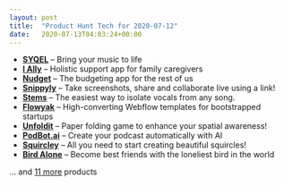 ```yaml
---
layout: post
title:  "Product Hunt Tech for 2020-07-12"
date:   2020-07-13T04:03:24+00:00
---
```


* **[SYQEL](https://www.producthunt.com/posts/syqel?utm_campaign=producthunt-api&utm_medium=api-v2&utm_source=Application%3A+Daily+Digest+RSS+v2+%28ID%3A+29748%29)** – Bring your music to life
* **[I Ally](https://www.producthunt.com/posts/i-ally?utm_campaign=producthunt-api&utm_medium=api-v2&utm_source=Application%3A+Daily+Digest+RSS+v2+%28ID%3A+29748%29)** – Holistic support app for family caregivers
* **[Nudget](https://www.producthunt.com/posts/nudget?utm_campaign=producthunt-api&utm_medium=api-v2&utm_source=Application%3A+Daily+Digest+RSS+v2+%28ID%3A+29748%29)** – The budgeting app for the rest of us
* **[Snippyly](https://www.producthunt.com/posts/snippyly?utm_campaign=producthunt-api&utm_medium=api-v2&utm_source=Application%3A+Daily+Digest+RSS+v2+%28ID%3A+29748%29)** – Take screenshots, share and collaborate live using a link!
* **[Stems](https://www.producthunt.com/posts/stems?utm_campaign=producthunt-api&utm_medium=api-v2&utm_source=Application%3A+Daily+Digest+RSS+v2+%28ID%3A+29748%29)** – The easiest way to isolate vocals from any song.
* **[Flowyak](https://www.producthunt.com/posts/flowyak?utm_campaign=producthunt-api&utm_medium=api-v2&utm_source=Application%3A+Daily+Digest+RSS+v2+%28ID%3A+29748%29)** – High-converting Webflow templates for bootstrapped startups
* **[Unfoldit](https://www.producthunt.com/posts/unfoldit?utm_campaign=producthunt-api&utm_medium=api-v2&utm_source=Application%3A+Daily+Digest+RSS+v2+%28ID%3A+29748%29)** – Paper folding game to enhance your spatial awareness!
* **[PodBot.ai](https://www.producthunt.com/posts/podbot-ai?utm_campaign=producthunt-api&utm_medium=api-v2&utm_source=Application%3A+Daily+Digest+RSS+v2+%28ID%3A+29748%29)** – Create your podcast automatically with AI
* **[Squircley](https://www.producthunt.com/posts/squircley?utm_campaign=producthunt-api&utm_medium=api-v2&utm_source=Application%3A+Daily+Digest+RSS+v2+%28ID%3A+29748%29)** – All you need to start creating beautiful squircles!
* **[Bird Alone](https://www.producthunt.com/posts/bird-alone?utm_campaign=producthunt-api&utm_medium=api-v2&utm_source=Application%3A+Daily+Digest+RSS+v2+%28ID%3A+29748%29)** – Become best friends with the loneliest bird in the world

… and [11 more](https://www.producthunt.com/tech) products